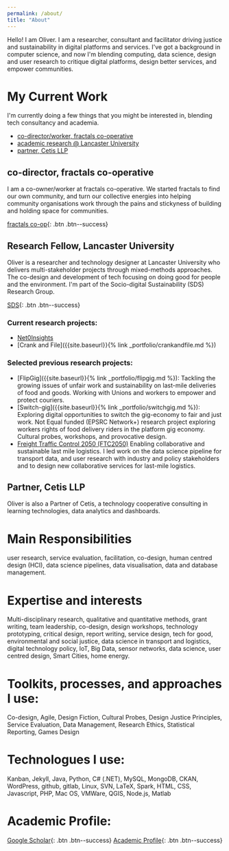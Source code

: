 ```yaml
---
permalink: /about/
title: "About"
---
```

Hello! I am Oliver. I am a researcher, consultant and facilitator driving justice and sustainability in digital platforms and services. I've got a background in computer science, and now I'm blending computing, data science, design and user research to critique digital platforms, design better services, and empower communities.

# My Current Work

I'm currently doing a few things that you might be interested in, blending tech consultancy and academia. 

- [co-director/worker, fractals co-operative](#co-director-fractals-co-operative)
- [academic research @ Lancaster University](#research-fellow-lancaster-university)
- [partner, Cetis LLP](#partner-cetis-llp)

## co-director, fractals co-operative 
I am a co-owner/worker at fractals co-operative. We started fractals to find our own community, and turn our collective energies into helping community organisations work through the pains and stickyness of building and holding space for communities. 

[fractals co-op](https://fractals.coop){: .btn .btn--success}

## Research Fellow, Lancaster University
Oliver is a researcher and technology designer at Lancaster University who delivers multi-stakeholder projects through mixed-methods approaches. The co-design and development of tech focusing on doing good for people and the environment. I'm part of the Socio-digital Sustainability (SDS) Research Group.

[SDS](https://wp.lancs.ac.uk/sds/){: .btn .btn--success}

### Current research projects:

- [Net0Insights](http://wp.lancs.ac.uk/net0i)
- [Crank and File]({{site.baseurl}}{% link _portfolio/crankandfile.md %})

### Selected previous research projects:

- [FlipGig]({{site.baseurl}}{% link _portfolio/flipgig.md %}): Tackling the growing issues of unfair work and sustainability on last-mile deliveries of food and goods. Working with Unions and workers to empower and protect couriers.
- [Switch-gig]({{site.baseurl}}{% link _portfolio/switchgig.md %}): Exploring digital opportunities to switch the gig-economy to fair and just work. Not Equal funded (EPSRC Network+) research project exploring workers rights of food delivery riders in the platform gig economy. Cultural probes, workshops, and provocative design.
- [Freight Traffic Control 2050 (FTC2050)]() Enabling collaborative and sustainable last mile logistics. I led work on the data science pipeline for transport data, and user research with industry and policy stakeholders and to design new collaborative services for last-mile logistics.

## Partner, Cetis LLP
Oliver is also a Partner of Cetis, a technology cooperative consulting in learning technologies, data analytics and dashboards.

# Main Responsibilities 
user research, service evaluation, facilitation, co-design, human centred design (HCI), data science pipelines, data visualisation, data and database management.

# Expertise and interests 
Multi-disciplinary research, qualitative and quantitative methods, grant writing, team leadership, co-design, design workshops, technology prototyping, critical design, report writing, service design, tech for good, environmental and social justice, data science in transport and logistics, digital technology policy, IoT, Big Data, sensor networks, data science, user centred design, Smart Cities, home energy.

# Toolkits, processes, and approaches I use:
Co-design, Agile, Design Fiction, Cultural Probes, Design Justice Principles, Service Evaluation, Data Management, Research Ethics, Statistical Reporting, Games Design

# Technologues I use:
Kanban, Jekyll, Java, Python, C# (.NET), MySQL, MongoDB, CKAN, WordPress, github, gitlab, Linux, SVN, LaTeX, Spark, HTML, CSS, Javascript, PHP, Mac OS, VMWare, QGIS, Node.js, Matlab

# Academic Profile: 
[Google Scholar](https://scholar.google.com/citations?user=ZXDbf_EAAAAJ&hl=en){: .btn .btn--success} [Academic Profile](https://www.lancaster.ac.uk/security-lancaster/about/all-staff/oliver-bates){: .btn .btn--success}